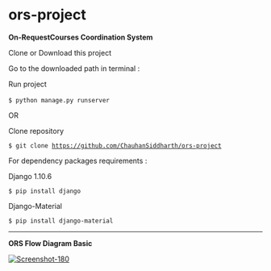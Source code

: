 # ors-project
**On-RequestCourses Coordination System**

Clone or Download this project

Go to the downloaded path in terminal :

Run project 

 <code>$ python manage.py runserver</code>
  

OR

Clone repository

  <code>$ git clone https://github.com/ChauhanSiddharth/ors-project</code>

For dependency packages requirements :

  Django 1.10.6
  
  <code>$ pip install django</code>
  
  Django-Material
  
  <code>$ pip install django-material</code>
  
  <hr>
  
  **ORS Flow Diagram Basic**
  
  <a href="https://ibb.co/JQscB3t" target="_blank"><img src="https://i.ibb.co/4dVFm1t/Screenshot-180.png" alt="Screenshot-180" border="0"></a>
  
